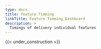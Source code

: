 ```yaml
---
type: docs
title: Feature Timming
linkTitle: Feature Timming Dashboard
description: >
  Timings of delivery individual features
---
```


{{< under_construction >}}